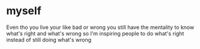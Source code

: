 # myself
Even tho you live your like bad or wrong you still have the mentality to know what's right and what's wrong so I'm inspiring people to do what's right instead of still doing what's wrong
